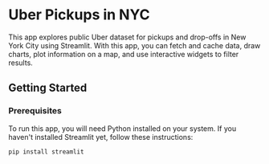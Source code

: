 # Uber Pickups in NYC

This app explores public Uber dataset for pickups and drop-offs in New York City using Streamlit. With this app, you can fetch and cache data, draw charts, plot information on a map, and use interactive widgets to filter results.

## Getting Started

### Prerequisites

To run this app, you will need Python installed on your system. If you haven't installed Streamlit yet, follow these instructions:

```bash
pip install streamlit

